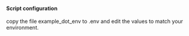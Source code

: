 #### Script configuration

copy the file example_dot_env to .env and edit the values to match your environment.

